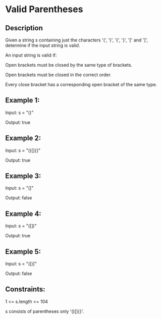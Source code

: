 # Valid Parentheses

## Description
Given a string s containing just the characters '(', ')', '{', '}', '[' and ']', determine if the input string is valid.

An input string is valid if:

Open brackets must be closed by the same type of brackets.

Open brackets must be closed in the correct order.

Every close bracket has a corresponding open bracket of the same type.

## Example 1:

Input: s = "()"

Output: true

## Example 2:

Input: s = "()[]{}"

Output: true

## Example 3:

Input: s = "(]"

Output: false

## Example 4:

Input: s = "([])"

Output: true

## Example 5:

Input: s = "([)]"

Output: false

## Constraints:

1 <= s.length <= 104

s consists of parentheses only '()[]{}'.

